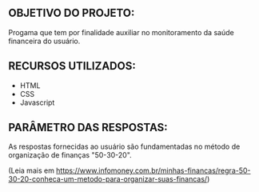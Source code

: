 ## OBJETIVO DO PROJETO:
Progama que tem por finalidade auxiliar no monitoramento da saúde financeira do usuário.

## RECURSOS UTILIZADOS:
- HTML 
- CSS
- Javascript

## PARÂMETRO DAS RESPOSTAS: 
As respostas fornecidas ao usuário são fundamentadas no método de organização de finanças "50-30-20".

(Leia mais em https://www.infomoney.com.br/minhas-financas/regra-50-30-20-conheca-um-metodo-para-organizar-suas-financas/)

